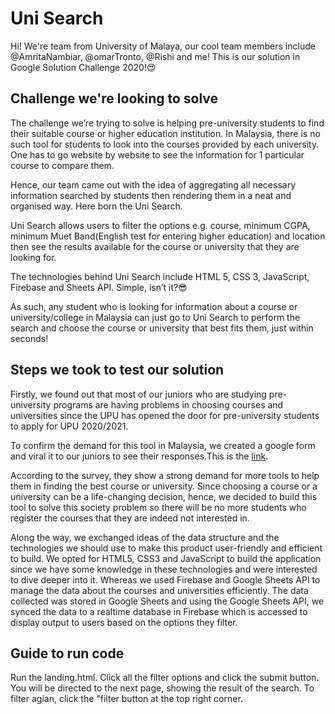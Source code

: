 # Uni Search #
Hi! We're team from University of Malaya, our cool team members include @AmritaNambiar, @omarTronto, @Rishi and me! This is our solution in Google Solution Challenge 2020!:heart_eyes:

## Challenge we're looking to solve ##
The challenge we’re trying to solve is helping pre-university students to find their suitable course or higher education institution. In Malaysia, there is no such tool for students to look into the courses provided by each university. One has to go website by website to see the information for 1 particular course to compare them. 
 
Hence, our team came out with the idea of aggregating all necessary information searched by students then rendering them in a neat and organised way. Here born the Uni Search. 
 
Uni Search allows users to filter the options e.g. course, minimum CGPA, minimum Muet Band(English test for entering higher education) and location then see the results available for the course or university that they are looking for. 
 
The technologies behind Uni Search include HTML 5, CSS 3, JavaScript, Firebase and Sheets API. Simple, isn’t it?:sunglasses: 
 
As such, any student who is looking for information about a course or university/college in Malaysia can just go to Uni Search to perform the search and choose the course or university that best fits them, just within seconds! 
 
## Steps we took to test our solution ##
Firstly, we found out that most of our juniors who are studying pre-university programs are having problems in choosing courses and universities since the UPU has opened the door for pre-university students to apply for UPU 2020/2021. 
 
To confirm the demand for this tool in Malaysia, we created a google form and viral it to our juniors to see their responses.This is the [link](https://docs.google.com/spreadsheets/d/e/2PACX-1vRLnmC_4rTUSQnAs2e5fdJP9_D129BAEtBOA1f3khrGxssK-fwm5bC74Z2nVGTkuY4QZSVMII2-NfNB/pubhtml). 
 
According to the survey, they show a strong demand for more tools to help them in finding the best course or university. Since choosing a course or a university can be a life-changing decision, hence, we decided to build this tool to solve this society problem so there will be no more students who register the courses that they are indeed not interested in. 
 
Along the way, we exchanged ideas of the data structure and the technologies we should use to make this product user-friendly and efficient to build. We opted for HTML5, CSS3 and JavaScript to build the application since we have some knowledge in these technologies and were interested to dive deeper into it. Whereas we used Firebase and Google Sheets API to manage the data about the courses and universities efficiently. The data collected was stored in Google Sheets and using the Google Sheets API, we synced the data to a realtime database in Firebase which is accessed to display output to users based on the options they filter. 
 
 ## Guide to run code ##
 Run the landing.html. Click all the filter options and click the submit button. You will be directed to the next page, showing the result of the search. To filter agian, click the "filter button at the top right corner.
